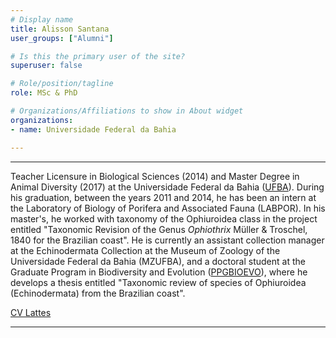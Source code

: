 ```yaml
---
# Display name
title: Alisson Santana
user_groups: ["Alumni"]

# Is this the primary user of the site?
superuser: false

# Role/position/tagline
role: MSc & PhD

# Organizations/Affiliations to show in About widget
organizations:
- name: Universidade Federal da Bahia

---
```


---
Teacher Licensure in Biological Sciences (2014) and Master Degree in Animal Diversity (2017) at the Universidade Federal da Bahia ([UFBA](https://www.ufba.br)). During his graduation, between the years 2011 and 2014, he has been an intern at the Laboratory of Biology of Porifera and Associated Fauna (LABPOR). In his master's, he worked with taxonomy of the Ophiuroidea class in the project entitled "Taxonomic Revision of the Genus _Ophiothrix_ Müller & Troschel, 1840 for the Brazilian coast". He is currently an assistant collection manager at the Echinodermata Collection at the Museum of Zoology of the Universidade Federal da Bahia (MZUFBA), and a doctoral student at the Graduate Program in Biodiversity and Evolution ([PPGBIOEVO](http://www.ppgbioevo.bio.ufba.br/)), where he develops a thesis entitled "Taxonomic review of species of Ophiuroidea (Echinodermata) from the Brazilian coast".

[CV Lattes](http://lattes.cnpq.br/8769087052991205)

---

